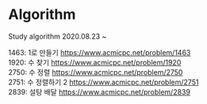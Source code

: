 # Algorithm
Study algorithm
2020.08.23 ~


1463: 1로 만들기 https://www.acmicpc.net/problem/1463  
1920: 수 찾기 https://www.acmicpc.net/problem/1920  
2750: 수 정렬 https://www.acmicpc.net/problem/2750  
2751: 수 정렬하기 2 https://www.acmicpc.net/problem/2751  
2839: 설탕 배달 https://www.acmicpc.net/problem/2839  
